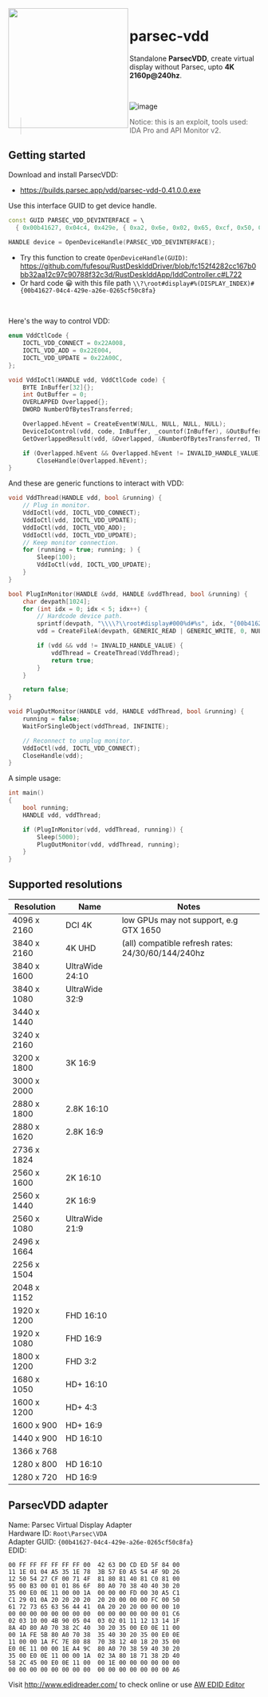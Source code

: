 <img align="left" src="https://encrypted-tbn0.gstatic.com/images?q=tbn:ANd9GcSxBsVvpMSFpgenJxcoNf9IYCxhAL9EbkFPYMsJV3BMoHFfLKE9ZBJiZDHtcTACUyr2PsA&usqp=CAU" width="240px">

# parsec-vdd
Standalone **ParsecVDD**, create virtual display without Parsec, upto **4K 2160p@240hz**.<br>

<br>

![image](https://user-images.githubusercontent.com/38210249/226080853-2ccd0327-4398-4c58-916f-b002966e7df3.png)

> Notice: this is an exploit, tools used: IDA Pro and API Monitor v2.

## Getting started

Download and install ParsecVDD:
- https://builds.parsec.app/vdd/parsec-vdd-0.41.0.0.exe

Use this interface GUID to get device handle.
```cpp
const GUID PARSEC_VDD_DEVINTERFACE = \
  { 0x00b41627, 0x04c4, 0x429e, { 0xa2, 0x6e, 0x02, 0x65, 0xcf, 0x50, 0xc8, 0xfa } };
  
HANDLE device = OpenDeviceHandle(PARSEC_VDD_DEVINTERFACE);
```

- Try this function to create `OpenDeviceHandle(GUID)`: https://github.com/fufesou/RustDeskIddDriver/blob/fc152f4282cc167b0bb32aa12c97c90788f32c3d/RustDeskIddApp/IddController.c#L722
- Or hard code 😀 with this file path `\\?\root#display#%(DISPLAY_INDEX)#{00b41627-04c4-429e-a26e-0265cf50c8fa}`

<br>

Here's the way to control VDD:
```cpp
enum VddCtlCode {
    IOCTL_VDD_CONNECT = 0x22A008,
    IOCTL_VDD_ADD = 0x22E004,
    IOCTL_VDD_UPDATE = 0x22A00C,
};

void VddIoCtl(HANDLE vdd, VddCtlCode code) {
    BYTE InBuffer[32]{};
    int OutBuffer = 0;
    OVERLAPPED Overlapped{};
    DWORD NumberOfBytesTransferred;

    Overlapped.hEvent = CreateEventW(NULL, NULL, NULL, NULL);
    DeviceIoControl(vdd, code, InBuffer, _countof(InBuffer), &OutBuffer, sizeof(OutBuffer), NULL, &Overlapped);
    GetOverlappedResult(vdd, &Overlapped, &NumberOfBytesTransferred, TRUE);

    if (Overlapped.hEvent && Overlapped.hEvent != INVALID_HANDLE_VALUE)
        CloseHandle(Overlapped.hEvent);
}
```

And these are generic functions to interact with VDD:

```cpp
void VddThread(HANDLE vdd, bool &running) {
    // Plug in monitor.
    VddIoCtl(vdd, IOCTL_VDD_CONNECT);
    VddIoCtl(vdd, IOCTL_VDD_UPDATE);
    VddIoCtl(vdd, IOCTL_VDD_ADD);
    VddIoCtl(vdd, IOCTL_VDD_UPDATE);
    // Keep monitor connection.
    for (running = true; running; ) {
        Sleep(100);
        VddIoCtl(vdd, IOCTL_VDD_UPDATE);
    }
}

bool PlugInMonitor(HANDLE &vdd, HANDLE &vddThread, bool &running) {
    char devpath[1024];
    for (int idx = 0; idx < 5; idx++) {
        // Hardcode device path.
        sprintf(devpath, "\\\\?\\root#display#000%d#%s", idx, "{00b41627-04c4-429e-a26e-0265cf50c8fa}");    
        vdd = CreateFileA(devpath, GENERIC_READ | GENERIC_WRITE, 0, NULL, OPEN_EXISTING, 0, NULL);

        if (vdd && vdd != INVALID_HANDLE_VALUE) {
            vddThread = CreateThread(VddThread);
            return true;
        }
    }

    return false;
}

void PlugOutMonitor(HANDLE vdd, HANDLE vddThread, bool &running) {
    running = false;
    WaitForSingleObject(vddThread, INFINITE);

    // Reconnect to unplug monitor.
    VddIoCtl(vdd, IOCTL_VDD_CONNECT);
    CloseHandle(vdd);
}
```

A simple usage:
```cpp
int main()
{
    bool running;
    HANDLE vdd, vddThread;

    if (PlugInMonitor(vdd, vddThread, running)) {
        Sleep(5000);
        PlugOutMonitor(vdd, vddThread, running);
    }
}
```

## Supported resolutions

|Resolution | Name | Notes
|-|-|-
|4096 x 2160|		DCI 4K | low GPUs may not support, e.g GTX 1650
|3840 x 2160|		4K UHD | (all) compatible refresh rates: 24/30/60/144/240hz 
|3840 x 1600|		UltraWide 24:10
|3840 x 1080|		UltraWide 32:9
|3440 x 1440|		
|3240 x 2160|
|3200 x 1800|		3K 16:9
|3000 x 2000|
|2880 x 1800|		2.8K 16:10
|2880 x 1620|		2.8K 16:9
|2736 x 1824|
|2560 x 1600|		2K 16:10
|2560 x 1440|		2K 16:9
|2560 x 1080|		UltraWide 21:9
|2496 x 1664|
|2256 x 1504|
|2048 x 1152|		
|1920 x 1200|		FHD 16:10
|1920 x 1080|		FHD 16:9
|1800 x 1200|		FHD 3:2
|1680 x 1050|		HD+ 16:10
|1600 x 1200|		HD+ 4:3
|1600 x 900|		HD+ 16:9
|1440 x 900|		HD 16:10
|1366 x 768|
|1280 x 800|      HD 16:10
|1280 x 720|  	HD 16:9

## ParsecVDD adapter

Name: Parsec Virtual Display Adapter<br>
Hardware ID: `Root\Parsec\VDA`<br>
Adapter GUID: `{00b41627-04c4-429e-a26e-0265cf50c8fa}`<br>
EDID:

```
00 FF FF FF FF FF FF 00  42 63 D0 CD ED 5F 84 00
11 1E 01 04 A5 35 1E 78  3B 57 E0 A5 54 4F 9D 26
12 50 54 27 CF 00 71 4F  81 80 81 40 81 C0 81 00
95 00 B3 00 01 01 86 6F  80 A0 70 38 40 40 30 20
35 00 E0 0E 11 00 00 1A  00 00 00 FD 00 30 A5 C1
C1 29 01 0A 20 20 20 20  20 20 00 00 00 FC 00 50
61 72 73 65 63 56 44 41  0A 20 20 20 00 00 00 10
00 00 00 00 00 00 00 00  00 00 00 00 00 00 01 C6
02 03 10 00 4B 90 05 04  03 02 01 11 12 13 14 1F
8A 4D 80 A0 70 38 2C 40  30 20 35 00 E0 0E 11 00
00 1A FE 5B 80 A0 70 38  35 40 30 20 35 00 E0 0E
11 00 00 1A FC 7E 80 88  70 38 12 40 18 20 35 00
E0 0E 11 00 00 1E A4 9C  80 A0 70 38 59 40 30 20
35 00 E0 0E 11 00 00 1A  02 3A 80 18 71 38 2D 40
58 2C 45 00 E0 0E 11 00  00 1E 00 00 00 00 00 00
00 00 00 00 00 00 00 00  00 00 00 00 00 00 00 A6
```

Visit http://www.edidreader.com/ to check online or use [AW EDID Editor](https://www.analogway.com/apac/products/software-tools/aw-edid-editor/)
